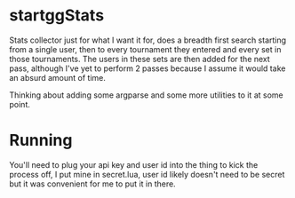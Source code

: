 # startggStats
Stats collector just for what I want it for, does a breadth first search starting from a single user, then to every tournament they entered and every set in those tournaments. The users in these sets are then added for the next pass, although I've yet to perform 2 passes because I assume it would take an absurd amount of time.

Thinking about adding some argparse and some more utilities to it at some point.

# Running
You'll need to plug your api key and user id into the thing to kick the process off, I put mine in secret.lua, user id likely doesn't need to be secret but it was convenient for me to put it in there.
